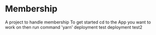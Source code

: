 # Membership
A project to handle membership 
To get started
cd to the App you want to work on then run command 'yarn'
 deployment test 
deployment test2 
